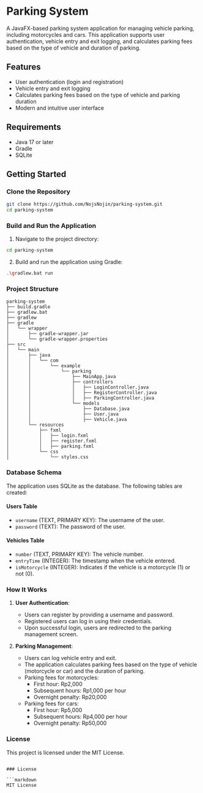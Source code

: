 # Parking System

A JavaFX-based parking system application for managing vehicle parking, including motorcycles and cars. This application supports user authentication, vehicle entry and exit logging, and calculates parking fees based on the type of vehicle and duration of parking.

## Features

- User authentication (login and registration)
- Vehicle entry and exit logging
- Calculates parking fees based on the type of vehicle and parking duration
- Modern and intuitive user interface

## Requirements

- Java 17 or later
- Gradle
- SQLite

## Getting Started

### Clone the Repository

```sh
git clone https://github.com/NojsNojin/parking-system.git
cd parking-system
```

### Build and Run the Application

1. Navigate to the project directory:

```sh
cd parking-system
```

2. Build and run the application using Gradle:

```sh
.\gradlew.bat run
```

### Project Structure

```plaintext
parking-system
├── build.gradle
├── gradlew.bat
├── gradlew
├── gradle
│   └── wrapper
│       ├── gradle-wrapper.jar
│       └── gradle-wrapper.properties
├── src
│   └── main
│       ├── java
│       │   └── com
│       │       └── example
│       │           └── parking
│       │               ├── MainApp.java
│       │               ├── controllers
│       │               │   ├── LoginController.java
│       │               │   ├── RegisterController.java
│       │               │   ├── ParkingController.java
│       │               └── models
│       │                   ├── Database.java
│       │                   ├── User.java
│       │                   ├── Vehicle.java
│       └── resources
│           ├── fxml
│           │   ├── login.fxml
│           │   ├── register.fxml
│           │   ├── parking.fxml
│           └── css
│               └── styles.css
```

### Database Schema

The application uses SQLite as the database. The following tables are created:

#### Users Table
- `username` (TEXT, PRIMARY KEY): The username of the user.
- `password` (TEXT): The password of the user.

#### Vehicles Table
- `number` (TEXT, PRIMARY KEY): The vehicle number.
- `entryTime` (INTEGER): The timestamp when the vehicle entered.
- `isMotorcycle` (INTEGER): Indicates if the vehicle is a motorcycle (1) or not (0).

### How It Works

1. **User Authentication**:
   - Users can register by providing a username and password.
   - Registered users can log in using their credentials.
   - Upon successful login, users are redirected to the parking management screen.

2. **Parking Management**:
   - Users can log vehicle entry and exit.
   - The application calculates parking fees based on the type of vehicle (motorcycle or car) and the duration of parking.
   - Parking fees for motorcycles:
     - First hour: Rp2,000
     - Subsequent hours: Rp1,000 per hour
     - Overnight penalty: Rp20,000
   - Parking fees for cars:
     - First hour: Rp5,000
     - Subsequent hours: Rp4,000 per hour
     - Overnight penalty: Rp50,000

### License

This project is licensed under the MIT License.
```

### License

```markdown
MIT License

```